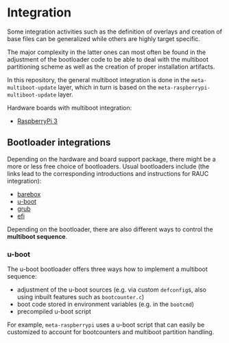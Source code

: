 # Integration

Some integration activities such as the definition of overlays and creation
of base files can be generalized while others are highly target specific.

The major complexity in the latter ones can most often be found in the adjustment
of the bootloader code to be able to deal with the multiboot partitioning scheme
as well as the creation of proper installation artifacts.

In this repository, the general multiboot integration is done in the `meta-multiboot-update`
layer, which in turn is based on the `meta-raspberrypi-multiboot-update` layer.

Hardware boards with multiboot integration:

- [RaspberryPi 3](./../board-integrations/01-raspberrypi.md)


## Bootloader integrations

Depending on the hardware and board support package, there might be a more or less free
choice of bootloaders. Usual bootloaders include (the links lead to the corresponding 
introductions and instructions for RAUC integration):

- [barebox](https://rauc.readthedocs.io/en/latest/integration.html#barebox)
- [u-boot](https://rauc.readthedocs.io/en/latest/integration.html#id5)
- [grub](https://rauc.readthedocs.io/en/latest/integration.html#grub)
- [efi](https://rauc.readthedocs.io/en/latest/integration.html#efi)

Depending on the bootloader, there are also different ways to control the **multiboot sequence**. 

### u-boot

The u-boot bootloader offers three ways how to implement a multiboot sequence:

- adjustment of the u-boot sources (e.g. via custom `defconfig`s, also using inbuilt features such as
  `bootcounter.c`)
- boot code stored in environment variables (e.g. in the `bootcmd`)
- precompiled u-boot script

For example, `meta-raspberrypi` uses a u-boot script that can easily be customized to account for
bootcounters and multiboot partition handling.